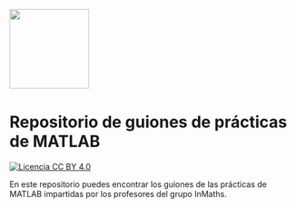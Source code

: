 <img src="[https://upload.wikimedia.org/wikipedia/commons/1/1b/R_logo.svg](https://w7.pngwing.com/pngs/272/684/png-transparent-matlab-logo.png)" width = "140"> &nbsp;&nbsp;&nbsp;&nbsp;&nbsp;

# Repositorio de guiones de prácticas de MATLAB

[![Licencia CC BY 4.0](https://licensebuttons.net/l/by/4.0/88x31.png)](https://creativecommons.org/licenses/by/4.0/)


En este repositorio puedes encontrar los guiones de las prácticas de MATLAB impartidas por los profesores del grupo InMaths. 
